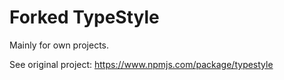 # Forked TypeStyle

Mainly for own projects.

See original project: https://www.npmjs.com/package/typestyle
